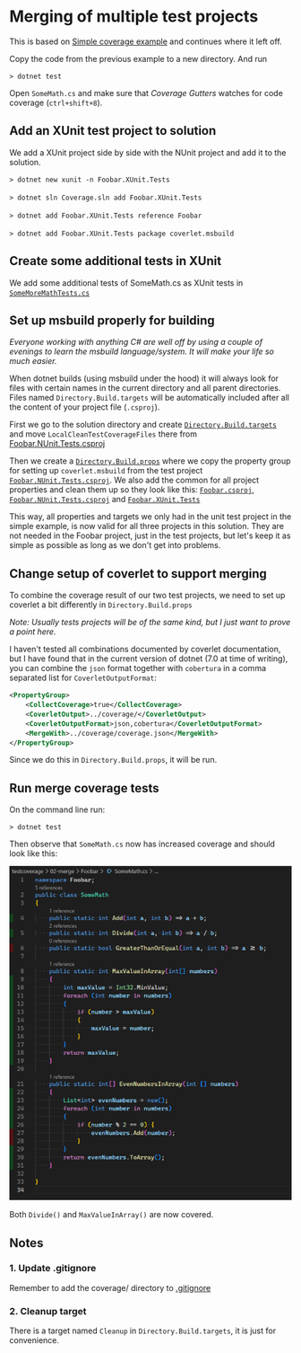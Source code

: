 # Merging of multiple test projects

This is based on [Simple coverage example](../01-simple/Simple%20coverage.md)
and continues where it left off.

Copy the code from the previous example to a new directory. And run

```text
> dotnet test
```

Open `SomeMath.cs` and make sure that *Coverage Gutters* watches for code
coverage (`ctrl+shift+8`).

## Add an XUnit test project to solution

We add a XUnit project side by side with the NUnit project and add it to the
solution.

```text
> dotnet new xunit -n Foobar.XUnit.Tests

> dotnet sln Coverage.sln add Foobar.XUnit.Tests

> dotnet add Foobar.XUnit.Tests reference Foobar

> dotnet add Foobar.XUnit.Tests package coverlet.msbuild
```

## Create some additional tests in XUnit

We add some additional tests of SomeMath.cs as XUnit tests in
[`SomeMoreMathTests.cs`](Foobar.XUnit.Tests/SomeMoreMathTests.cs)

## Set up msbuild properly for building

*Everyone working with anything C# are well off by using a couple of evenings to
learn the msbuild language/system. It will make your life so much easier.*

When dotnet builds (using msbuild under the hood) it will always look for files
with certain names in the current directory and all parent directories. Files
named `Directory.Build.targets` will be automatically included after all the
content of your project file (`.csproj`).

First we go to the solution directory and create
[`Directory.Build.targets`](Directory.build.targets) and move
`LocalCleanTestCoverageFiles` there from
[Foobar.NUnit.Tests.csproj](../01-simple/Foobar.NUnit.Tests/Foobar.NUnit.Tests.csproj)

Then we create a [`Directory.Build.props`](Directory.Build.props) where we copy
the property group for setting up `coverlet.msbuild` from the test project
[`Foobar.NUnit.Tests.csproj`](../01-simple/Foobar.NUnit.Tests/Foobar.NUnit.Tests.csproj).
We also add the common for all project properties
and clean them up so they look like this: [`Foobar.csproj`](Foobar/Foobar.csproj),
[`Foobar.NUnit.Tests.csproj`](Foobar.NUnit.Tests/Foobar.NUnit.Tests.csproj) and
[`Foobar.XUnit.Tests`](Foobar.XUnit.Tests/Foobar.XUnit.Tests.csproj)

This way, all properties and targets we only had in the unit test project in the
simple example, is now valid for all three projects in this solution. They are
not needed in the Foobar project, just in the test projects, but let's keep it
as simple as possible as long as we don't get into problems.

## Change setup of coverlet to support merging

To combine the coverage result of our two test projects, we need to set up
coverlet a bit differently in `Directory.Build.props`

*Note: Usually tests projects will be of the same kind, but I just want to prove
a point here.*

I haven't tested all combinations documented by coverlet documentation, but I
have found that in the current version of dotnet (7.0 at time of writing), you
can combine the `json` format together with `cobertura` in a comma separated
list for `CoverletOutputFormat`:

```xml
<PropertyGroup>
    <CollectCoverage>true</CollectCoverage>
    <CoverletOutput>../coverage/</CoverletOutput>
    <CoverletOutputFormat>json,cobertura</CoverletOutputFormat>
    <MergeWith>../coverage/coverage.json</MergeWith>
</PropertyGroup>
```

Since we do this in `Directory.Build.props`, it will be run.

## Run merge coverage tests

On the command line run:

```text
> dotnet test
```

Then observe that `SomeMath.cs` now has increased coverage and should look like this:

![Coverage gutters screen shot](Coverage%20with%20merging.md.CoverageGutters.SomeMath.png)

Both `Divide()` and `MaxValueInArray()` are now covered.

## Notes

### 1. Update .gitignore

Remember to add the coverage/ directory to [.gitignore](../../.gitignore)

### 2. Cleanup target

There is a target named `Cleanup` in `Directory.Build.targets`, it is just for convenience.
